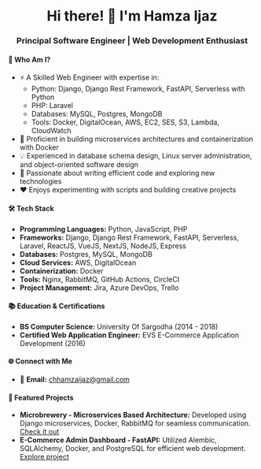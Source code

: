 <h1 align="center">Hi there! 👋 I'm Hamza Ijaz</h1>
<h3 align="center">Principal Software Engineer | Web Development Enthusiast</h3>

#### 🚀 Who Am I?

- ⚡️ A Skilled Web Engineer with expertise in:
  - Python: Django, Django Rest Framework, FastAPI, Serverless with Python
  - PHP: Laravel
  - Databases: MySQL, Postgres, MongoDB
  - Tools: Docker, DigitalOcean, AWS, EC2, SES, S3, Lambda, CloudWatch
- 🔧 Proficient in building microservices architectures and containerization with Docker
- 💡 Experienced in database schema design, Linux server administration, and object-oriented software design
- 🌟 Passionate about writing efficient code and exploring new technologies
- ❤️ Enjoys experimenting with scripts and building creative projects

#### 🛠️ Tech Stack

- **Programming Languages:** Python, JavaScript, PHP
- **Frameworks:** Django, Django Rest Framework, FastAPI, Serverless, Laravel, ReactJS, VueJS, NextJS, NodeJS, Express
- **Databases:** Postgres, MySQL, MongoDB
- **Cloud Services:** AWS, DigitalOcean
- **Containerization:** Docker
- **Tools:** Nginx, RabbitMQ, GitHub Actions, CircleCI
- **Project Management:** Jira, Azure DevOps, Trello

#### 📚 Education & Certifications

- **BS Computer Science:** University Of Sargodha (2014 - 2018)
- **Certified Web Application Engineer:** EVS E-Commerce Application Development (2016)

#### 🌐 Connect with Me

- 📧 **Email:** chhamzaijaz@gmail.com

#### 🚀 Featured Projects

- **Microbrewery - Microservices Based Architecture:** Developed using Django microservices, Docker, RabbitMQ for seamless communication. [Check it out](https://github.com/hamzaijaz-dev/microbrewery)
- **E-Commerce Admin Dashboard - FastAPI:** Utilized Alembic, SQLAlchemy, Docker, and PostgreSQL for efficient web development. [Explore project](https://github.com/hamzaijaz-dev/FastAPI-SQLAlchemy-Docker)

